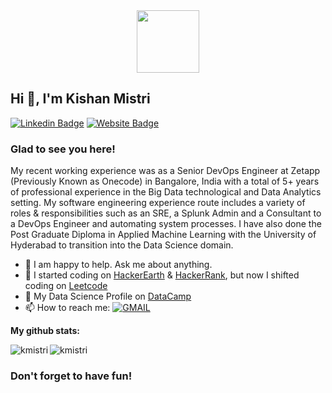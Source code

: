<div id="header" align="center">
  <img src="https://media.giphy.com/media/M9gbBd9nbDrOTu1Mqx/giphy.gif" width="100"/>
</div>

## Hi 👋, I'm Kishan Mistri

[![Linkedin Badge](https://img.shields.io/badge/-LinkedIn-0e76a8?style=flat-square&logo=Linkedin&logoColor=white)](https://www.linkedin.com/in/kishan-mistri/)
[![Website Badge](https://img.shields.io/badge/Website-3b5998?style=flat-square&logo=google-chrome&logoColor=white)](https://kishan-mistri.netlify.app/)


### Glad to see you here! 

My recent working experience was as a Senior DevOps Engineer at Zetapp (Previously Known as Onecode) in Bangalore, India with a total of 5+ years of professional experience in the Big Data technological and Data Analytics setting. My software engineering experience route includes a variety of roles & responsibilities such as an SRE, a Splunk Admin and a Consultant to a DevOps Engineer and automating system processes. I have also done the Post Graduate Diploma in Applied Machine Learning with the University of Hyderabad to transition into the Data Science domain.

- 💬 I am happy to help. Ask me about anything.
- 📝 I started coding on [HackerEarth](https://www.hackerearth.com/@14bit029) & [HackerRank](https://www.hackerrank.com/14bit029), but now I shifted coding on [Leetcode](https://leetcode.com/kmistri/)
- 📝 My Data Science Profile on [DataCamp](https://www.datacamp.com/profile/kmistri)
- 📫 How to reach me: [![GMAIL](https://img.shields.io/badge/-GMAIL-FF0000?style=flat-square&logo=gmail&logoColor=white)](mailto:kishan.mistri.111@gmail.com?subject=[GitHub]%20<SUBJECT>)

**My github stats:**
<div>
<div float="left"><p><img align="left" src="https://github-readme-stats.vercel.app/api/top-langs?username=KishanMistri&show_icons=true&locale=en&layout=compact" alt="kmistri" /></p></div>
<div float="right"><p><img align="center" src="https://github-readme-stats.vercel.app/api?username=KishanMistri&show_icons=true&locale=en" alt="kmistri" /></p></div>
</div>
<h3 align="left">Don't forget to have fun! </h3>
